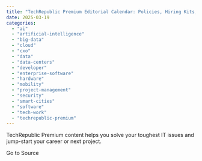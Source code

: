 ```yaml
---
title: "TechRepublic Premium Editorial Calendar: Policies, Hiring Kits, and Glossaries for Download"
date: 2025-03-19
categories: 
  - "ai"
  - "artificial-intelligence"
  - "big-data"
  - "cloud"
  - "cxo"
  - "data"
  - "data-centers"
  - "developer"
  - "enterprise-software"
  - "hardware"
  - "mobility"
  - "project-management"
  - "security"
  - "smart-cities"
  - "software"
  - "tech-work"
  - "techrepublic-premium"
---
```


TechRepublic Premium content helps you solve your toughest IT issues and jump-start your career or next project.

Go to Source

